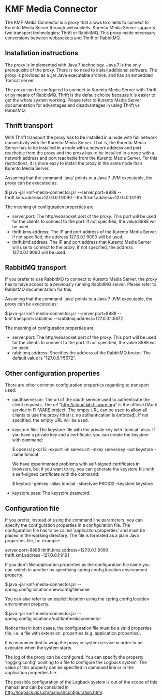 KMF Media Connector
===================

The KMF Media Connector is a proxy that allows to clients to connect to Kurento
 Media Server through websockets. Kurento Media Server supports two transport 
 technologies: Thrift or RabbitMQ. This proxy made necessary conversions
 between websockets and Thrift or RabbitMQ.

Installation instructions
-------------------------

The proxy is implemented with Java 7 technology. Java 7 is the only 
prerequisite of the proxy. There is no need to install additional software. 
The proxy is provided as a .jar Java executable archive, and has an embedded 
Tomcat server.

The proxy can be configured to connect to Kurento Media Server with Thrift or 
by means of RabbitMQ. Thrift is the default choice because it is easier to get 
the whole system working. Please refer to Kurento Media Server documentation 
for advantages and disadvantages in using Thrift vs RabbitMQ.

Thrift transport
----------------

With Thrift transport the proxy has to be installed in a node with full network 
connectivity with the Kurento Media Server. That is, the Kurento Media Server 
has to be installed in a node with a network address and port reachable from 
the proxy and the proxy has to be installed in a node with a network address and 
port reachable from the Kurento Media Server. For this restrictions, it is more 
easy to install the proxy in the same node than Kurento Media Server.

Assuming that the command 'java' points to a Java 7 JVM executable, the proxy 
can be executed as:

$ java -jar kmf-media-connector.jar --server.port=8888 
  --thrift.kms.address=127.0.0.1:9090
  --thrift.kmf.address=127.0.0.1:9191

The meaning of configuration properties are:
* server.port: The http/websocket port of the proxy. This port will be used for 
  the clients to connect to the port. If not specified, the value 8888 will be 
  used.
* thrift.kms.address: The IP and port address of the Kurento Media Server. 
  If not specified, the address 127.0.0.1:9090 will be used.
* thrift.kmf.address: The IP and port address that Kurento Media Server will use
  to connect to the proxy. If not specified, the address 127.0.0.1:9090 will be 
  used.


RabbitMQ transport
------------------

If you prefer to use RabbitMQ to connect to Kurento Media Server, the proxy
has to have access to a previously running RabbitMQ server. Please refer to
RabbitMQ documentation for this.

Assuming that the command 'java' points to a Java 7 JVM executable, the proxy 
can be executed as:

$ java -jar kmf-media-connector.jar --server.port=8888 --kmf.transport=rabbitmq 
  --rabbitmq.address=127.0.0.1:5672

The meaning of configuration properties are:
* server.port: The http/websocket port of the proxy. This port will be used for 
  the clients to connect to the port. If not specified, the value 8888 will be 
  used.
* rabbitmq.address: Specifies the address of the RabbitMQ broker. The default 
  value is "127.0.0.1:5672".

Other configuration properties
------------------------------

There are other common configuration properties regarding to transport used: 

* oauthserver.url: The url of the oauth service used to authenticate the client 
  requests. The url "http://cloud.lab.fi-ware.org" is the official OAuth service
  in FI-WARE project. The empty URL can be used to allow all clients to use the 
  proxy (that is, no authentication is enforced). If not specified, 
  the empty URL will be used.
* keystore.file: The keystore file with the private key with 'tomcat' alias. 
  If you have a private key and a certificate, you can create the keystore with 
  command:
	
  $ openssl pkcs12 -export -in server.crt -inkey server.key -out keystore 
  -name tomcat

  We have experimented problems with self-signed certificates in browsers, but
  if you want to try, you can generate the keystore file with a self-signed 
  certificate with the command:
  
  $ keytool -genkey -alias tomcat -storetype PKCS12 -keystore keystore
  
* keystore.pass: The keystore password.

Configuration file
------------------

If you prefer, instead of using the command line parameters, you can specify the
configuration properties in a configuration file. The configuration file has to 
be called 'application.properties' and must be placed in the working directory. 
The file is formated as a plain Java properties file, for example:

server.port=8888
thrift.kms.address=127.0.0.1:9090
thrift.kmf.address=127.0.0.1:9191

If you don't like application.properties as the configuration file name you can 
switch to another by specifying spring.config.location environment property.

$ java -jar kmf-media-connector.jar --spring.config.location=newconfigfilename

You can also refer to an explicit location using the spring.config.location 
environment property.

$ java -jar kmf-media-connector.jar --spring.config.location=/opt/kmfmediaconnector

Notice that in both cases, the configuration file must be a valid properties file,
i.e. a file with extension .properties (e.g. application.properties).

It is recommended to wrap the proxy in system service in order to be executed 
when the system starts. 

The log of the proxy can be configured. You can specify the property 
'logging.config' pointing to a file to configure the Logback system. The value
of this property can be specified in command line or in the 
application.properties file. 

The possible configuration of the Logback system is out of the scope of this 
manual and can be consulted in http://logback.qos.ch/manual/configuration.html.
